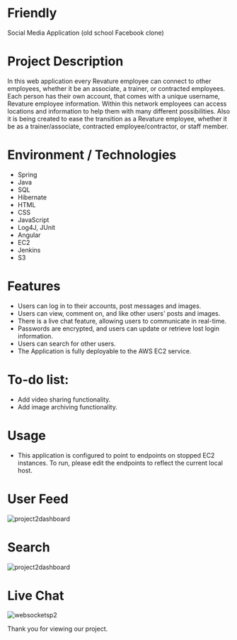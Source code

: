# Friendly
Social Media Application (old school Facebook clone)

# Project Description
In this web application every Revature employee can connect to other employees, whether it be an associate, a trainer, or contracted employees. Each person has their own account, that comes with a unique username, Revature employee information. Within this network employees can access locations and information to help them with many different possibilities. Also it is being created to ease the transition as a Revature employee, whether it be as a trainer/associate, contracted employee/contractor, or staff member.

# Environment / Technologies 
* Spring
* Java
* SQL
* Hibernate
* HTML
* CSS
* JavaScript
* Log4J, JUnit
* Angular
* EC2
* Jenkins
* S3

# Features
* Users can log in to their accounts, post messages and images.
* Users can view, comment on, and like other users' posts and images.
* There is a live chat feature, allowing users to communicate in real-time.
* Passwords are encrypted, and users can update or retrieve lost login information.
* Users can search for other users.
* The Application is fully deployable to the AWS EC2 service.

# To-do list:
* Add video sharing functionality.
* Add image archiving functionality. 

# Usage
* This application is configured to point to endpoints on stopped EC2 instances. To run, please edit the endpoints to reflect the current local host.

# User Feed
![project2dashboard](https://user-images.githubusercontent.com/16307728/116488322-f9611b80-a846-11eb-8234-876b98dd1f91.PNG)

# Search
![project2dashboard](https://user-images.githubusercontent.com/16307728/116488389-1c8bcb00-a847-11eb-99e4-464397c6cacd.PNG)

# Live Chat
![websocketsp2](https://user-images.githubusercontent.com/16307728/116488404-27def680-a847-11eb-88ce-3595617ea293.PNG)


Thank you for viewing our project.

